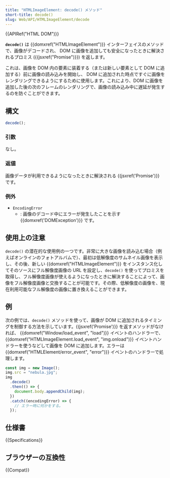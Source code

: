 ```yaml
---
title: "HTMLImageElement: decode() メソッド"
short-title: decode()
slug: Web/API/HTMLImageElement/decode
---
```


{{APIRef("HTML DOM")}}

**`decode()`** は {{domxref("HTMLImageElement")}} インターフェイスのメソッドで、画像がデコードされ、 DOM に画像を追加しても安全になったときに解決されるプロミス ({{jsxref("Promise")}}) を返します。

これは、画像を DOM 内の要素に装着する（または新しい要素として DOM に追加する）前に画像の読み込みを開始し、 DOM に追加された時点ですぐに画像をレンダリングできるようにするために使用します。これにより、DOM に画像を追加した後の次のフレームのレンダリングで、画像の読み込み中に遅延が発生するのを防ぐことができます。

## 構文

```js
decode();
```

### 引数

なし。

### 返値

画像データが利用できるようになったときに解決される {{jsxref('Promise')}} です。

### 例外

- `EncodingError`
  - : 画像のデコード中にエラーが発生したことを示す {{domxref('DOMException')}} です。

## 使用上の注意

`decode()` の潜在的な使用例の一つです。非常に大きな画像を読み込む場合（例えばオンラインのフォトアルバムで）、最初は低解像度のサムネイル画像を表示し、その後、新しい {{domxref("HTMLImageElement")}} をインスタンス化してそのソースにフル解像度画像の URL を設定し、`decode()` を使ってプロミスを取得し、フル解像度画像が使えるようになったときに解決することによって、画像をフル解像度画像と交換することが可能です。その際、低解像度の画像を、現在利用可能なフル解像度の画像に置き換えることができます。

## 例

次の例では、`decode()` メソッドを使って、画像が DOM に追加されるタイミングを制御する方法を示しています。{{jsxref('Promise')}} を返すメソッドがなければ、 {{domxref("Window/load_event", "load")}} イベントのハンドラーで、 {{domxref("HTMLImageElement.load_event", "img.onload")}} イベントハンドラーを使うなどして画像を DOM に追加します。エラーは {{domxref("HTMLElement/error_event", "error")}} イベントのハンドラーで処理します。

```js
const img = new Image();
img.src = "nebula.jpg";
img
  .decode()
  .then(() => {
    document.body.appendChild(img);
  })
  .catch((encodingError) => {
    // エラー時に何かをする。
  });
```

## 仕様書

{{Specifications}}

## ブラウザーの互換性

{{Compat}}
